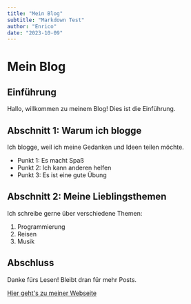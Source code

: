 ```yaml
---
title: "Mein Blog"
subtitle: "Markdown Test"
author: "Enrico"
date: "2023-10-09"
---
```

# Mein Blog

## Einführung
Hallo, willkommen zu meinem Blog! Dies ist die Einführung.

## Abschnitt 1: Warum ich blogge
Ich blogge, weil ich meine Gedanken und Ideen teilen möchte.

- Punkt 1: Es macht Spaß
- Punkt 2: Ich kann anderen helfen
- Punkt 3: Es ist eine gute Übung

## Abschnitt 2: Meine Lieblingsthemen
Ich schreibe gerne über verschiedene Themen:

1. Programmierung
2. Reisen
3. Musik

## Abschluss
Danke fürs Lesen! Bleibt dran für mehr Posts.

[Hier geht's zu meiner Webseite](https://meinewebseite.de)

